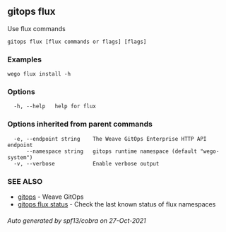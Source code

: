 ## gitops flux

Use flux commands

```
gitops flux [flux commands or flags] [flags]
```

### Examples

```
wego flux install -h
```

### Options

```
  -h, --help   help for flux
```

### Options inherited from parent commands

```
  -e, --endpoint string    The Weave GitOps Enterprise HTTP API endpoint
      --namespace string   gitops runtime namespace (default "wego-system")
  -v, --verbose            Enable verbose output
```

### SEE ALSO

* [gitops](gitops.md)	 - Weave GitOps
* [gitops flux status](gitops_flux_status.md)	 - Check the last known status of flux namespaces

###### Auto generated by spf13/cobra on 27-Oct-2021
